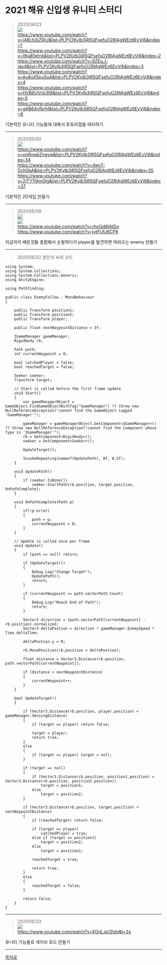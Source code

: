 2021 해유 신입생 유니티 스터디
=================================   
> 2021/04/23   
![](https://github.com/haedal-with-knu/HAE-U/blob/master/2021_HU/20210423.jpg)  
https://www.youtube.com/watch?v=j48LtUkZRjU&list=PLPV2KyIb3jR5QFsefuO2RlAgWEz6EvVi6&index=1  
https://www.youtube.com/watch?v=IlKaB1etrik&list=PLPV2KyIb3jR5QFsefuO2RlAgWEz6EvVi6&index=2  
https://www.youtube.com/watch?v=9ZEu_I-ido4&list=PLPV2KyIb3jR5QFsefuO2RlAgWEz6EvVi6&index=3  
https://www.youtube.com/watch?v=Au8oX5pu5u4&list=PLPV2KyIb3jR5QFsefuO2RlAgWEz6EvVi6&index=4  
https://www.youtube.com/watch?v=HVB6UVcb3f8&list=PLPV2KyIb3jR5QFsefuO2RlAgWEz6EvVi6&index=5  
https://www.youtube.com/watch?v=gAB64vfbrhI&list=PLPV2KyIb3jR5QFsefuO2RlAgWEz6EvVi6&index=6  

기본적인 유니티 기능들에 대해서 튜토리얼들 따라하기 


--------------------------   
> 2021/05/02  
![](https://github.com/haedal-with-knu/HAE-U/blob/master/2021_HU/20210502.jpg)     
https://www.youtube.com/watch?v=on9nwbZngyw&list=PLPV2KyIb3jR5QFsefuO2RlAgWEz6EvVi6&index=34  
https://www.youtube.com/watch?v=dwcT-Dch0bA&list=PLPV2KyIb3jR5QFsefuO2RlAgWEz6EvVi6&index=35  
https://www.youtube.com/watch?v=2jTY11Am0Ig&list=PLPV2KyIb3jR5QFsefuO2RlAgWEz6EvVi6&index=37  

기본적인 2D게임 만들기 


------------------- 
> 2021/05/09   
![](https://github.com/haedal-with-knu/HAE-U/blob/master/2021_HU/20210509_1.PNG)  
![](https://github.com/haedal-with-knu/HAE-U/blob/master/2021_HU/20210509_2.PNG)  
https://www.youtube.com/watch?v=rhoQd6IAtDo  
https://www.youtube.com/watch?v=jvtFUfJ6CP8  

지금까지 배운것들 종합해서 순찰하다가 player를 발견하면 따라오는 enemy 만들기 


-------------------
> 2021/05/22
원인식 씨의 코드
```
using System;
using System.Collections;
using System.Collections.Generic;
using UnityEngine;

using Pathfinding;

public class EnemyFollow : MonoBehaviour
{

    public Transform position1;
    public Transform position2;
    public Transform player;

    public float nextWaypointDistance = 3f;

    IGameManager gameManager;
    Rigidbody rb;

    Path path;
    int currentWaypoint = 0;

    bool catchedPlayer = false;
    bool reachedTarget = false;

    Seeker seeker;
    Transform target;

    // Start is called before the first frame update
    void Start()
    {
        var gameManagerObject = GameObject.FindGameObjectWithTag("GameManager") ?? throw new NullReferenceException("cannot find the GameObject tagged 'GameManager'");

        gameManager = gameManagerObject.GetComponent<IGameManager>() ?? throw new NullReferenceException("cannot find the Component whose type is 'IGameManager'");
        rb = GetComponent<Rigidbody>();
        seeker = GetComponent<Seeker>();

        UpdateTarget();

        InvokeRepeating(nameof(UpdatePath), 0f, 0.5f);
    }

    void UpdatePath()
    {
        if (seeker.IsDone())
            seeker.StartPath(rb.position, target.position, OnPathComplete);
    }

    void OnPathComplete(Path p)
    {
        if(!p.error)
        {
            path = p;
            currentWaypoint = 0;
        }
    }

    // Update is called once per frame
    void Update()
    {
        if (path == null) return;

        if (UpdateTarget())
        {
            Debug.Log("Change Target");
            UpdatePath();
            return;
        }
        
        if (currentWaypoint >= path.vectorPath.Count)
        {
            Debug.Log("Reach End of Path");
            return;
        }

        Vector3 direction = (path.vectorPath[currentWaypoint] - rb.position).normalized;
        Vector3 deltaPostion = direction * gameManager.EnemySpeed * Time.deltaTime;

        deltaPostion.y = 0;

        rb.MovePosition(rb.position + deltaPostion);

        float distance = Vector3.Distance(rb.position, path.vectorPath[currentWaypoint]);

        if (distance < nextWaypointDistance)
        {
            currentWaypoint++;
        }
    }

    bool UpdateTarget()
    {

        if (Vector3.Distance(rb.position, player.position) < gameManager.SensingDistance)
        {
            if (target == player) return false;

            target = player;
            return true;
        }
        else
        {
            if (target == player) target = null;
        }

        if (target == null)
        {
            if (Vector3.Distance(rb.position, position1.position) > Vector3.Distance(rb.position, position2.position))
                target = position1;            
            else
                target = position2;            
        }

        if (Vector3.Distance(rb.position, target.position) < nextWaypointDistance)
        {
            if (reachedTarget) return false;

            if (target == player) 
                catchedPlayer = true;
            else if (target == position1)
                target = position2;
            else
                target = position1;

            reachedTarget = true;

            return true;
        }
        else
        {
            reachedTarget = false;
        }

        return false;
    }
}

```


------------------- 
> 2021/05/23   
![](https://github.com/haedal-with-knu/HAE-U/blob/master/2021_HU/20210523.PNG)  
https://www.youtube.com/watch?v=XOjd_qU2Ido&t=2s
  

유니티 기능들로 세이브 로드 만들기

----------------   

[목차로](https://github.com/haedal-with-knu/HAE-U)  
